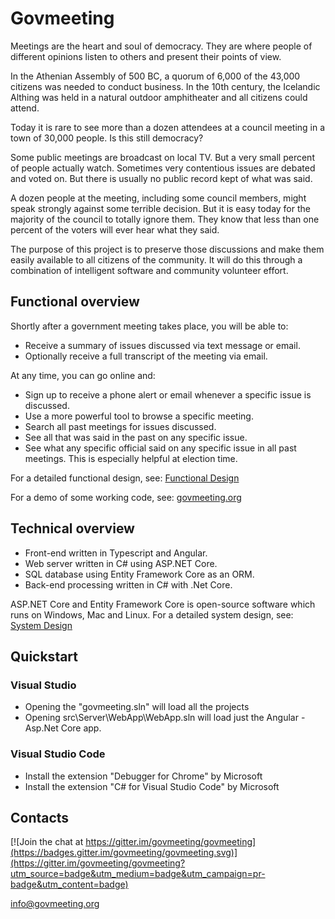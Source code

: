 # Govmeeting

Meetings are the heart and soul of democracy. They are where people of different opinions listen to others and present their points of view.

In the Athenian Assembly of 500 BC, a quorum of 6,000 of the 43,000 citizens was needed to conduct business. In the 10th century, the Icelandic Althing was held in a natural outdoor amphitheater and all citizens could attend.

Today it is rare to see more than a dozen attendees at a council meeting in a town of 30,000 people. Is this still democracy?

Some public meetings are broadcast on local TV.  But a very small percent of people actually watch. Sometimes very contentious issues are debated and voted on. But there is usually no public record kept of what was said.

A dozen people at the meeting, including some council members, might speak strongly against some terrible decision. But it is easy today for the majority of the council to totally ignore them. They know that less than one percent of the voters will ever hear what they said.

The purpose of this project is to preserve those discussions and make them easily available to all citizens of the community. It will do this through a combination of intelligent software and community volunteer effort.

## Functional overview

Shortly after a government meeting takes place, you will be able to:
* Receive a summary of issues discussed via text message or email.
* Optionally receive a full transcript of the meeting via email.

At any time, you can go online and:
* Sign up to receive a phone alert or email whenever a specific issue is discussed.
* Use a more powerful tool to browse a specific meeting.
* Search all past meetings for issues discussed.
* See all that was said in the past on any specific issue.
* See what any specific official said on any specific issue in all past meetings. This is especially helpful at election time.

For a detailed functional design, see: [Functional Design](https://github.com/govmeeting/govmeeting/wiki/functional-design)

For a demo of some working code, see:  [govmeeting.org](http://govmeeting.org)

## Technical overview

* Front-end written in Typescript and Angular.
* Web server written in C# using ASP.NET Core.
* SQL database using Entity Framework Core as an ORM.
* Back-end processing written in C# with .Net Core.

ASP.NET Core and Entity Framework Core is open-source software which runs on Windows, Mac and Linux.
For a detailed system design, see: [System Design](https://github.com/govmeeting/govmeeting/wiki/system-design)

## Quickstart

### Visual Studio
  * Opening the "govmeeting.sln" will load all the projects
  * Opening src\Server\WebApp\WebApp.sln will load just the Angular - Asp.Net Core app.

### Visual Studio Code

* Install the extension "Debugger for Chrome" by Microsoft
* Install the extension "C# for Visual Studio Code" by Microsoft

## Contacts
[![Join the chat at https://gitter.im/govmeeting/govmeeting](https://badges.gitter.im/govmeeting/govmeeting.svg)](https://gitter.im/govmeeting/govmeeting?utm_source=badge&utm_medium=badge&utm_campaign=pr-badge&utm_content=badge)

<info@govmeeting.org>

